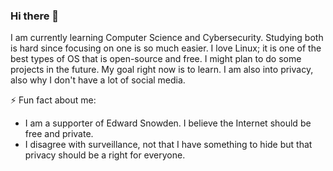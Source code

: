### Hi there 👋

<!--
**Dang-The-Vuong/Dang-The-Vuong** is a ✨ _special_ ✨ repository because its `README.md` (this file) appears on your GitHub profile.

Here are some ideas to get you started:

- 🔭 I’m currently working on ...
- 🌱 I’m currently learning ...
- 👯 I’m looking to collaborate on ...
- 🤔 I’m looking for help with ...
- 💬 Ask me about ...
- 📫 How to reach me: ...
- 😄 Pronouns: ...
- ⚡ Fun fact: ...
-->

  I am currently learning Computer Science and Cybersecurity. Studying both is hard since focusing on one is so much easier. I love Linux; it is one of the best types of OS that is open-source and free. I might plan to do some projects in the future. My goal right now is to learn. I am also into privacy, also why I don't have a lot of social media.

⚡ Fun fact about me:
  - I am a supporter of Edward Snowden. I believe the Internet should be free and private.
  - I disagree with surveillance, not that I have something to hide but that privacy should be a right for everyone.
